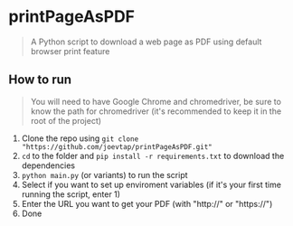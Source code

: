 # printPageAsPDF

> A Python script to download a web page as PDF using default browser print feature

## How to run

> You will need to have Google Chrome and chromedriver, be sure to know the path for chromedriver (it's recommended to keep it in the root of the project)

1. Clone the repo using `git clone "https://github.com/joevtap/printPageAsPDF.git"`
2. `cd` to the folder and `pip install -r requirements.txt` to download the dependencies
3. `python main.py` (or variants) to run the script
4. Select if you want to set up enviroment variables (if it's your first time running the script, enter 1)
5. Enter the URL you want to get your PDF (with "http://" or "https://")
6. Done
